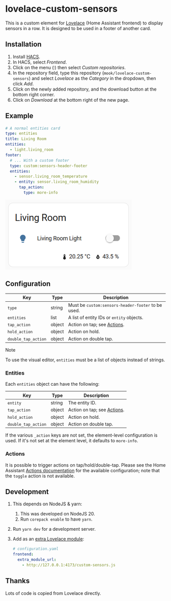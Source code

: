 # lovelace-custom-sensors

This is a custom element for [Lovelace] (Home Assistant frontend) to display
sensors in a row. It is designed to be used in a footer of another card.

[Lovelace]: https://www.home-assistant.io/docs/frontend/

## Installation

1. Install [HACS](https://hacs.xyz).
1. In HACS, select _Frontend_.
1. Click on the menu (`⁝`) then select _Custom repositories_.
1. In the repository field, type this repository (`mook/lovelace-custom-sensors`)
   and select _Lovelace_ as the _Category_ in the dropdown, then click _Add_.
1. Click on the newly added repository, and the download button at the bottom
   right corner.
1. Click on _Download_ at the bottom right of the new page.

## Example

```yaml
# A normal entities card
type: entities
title: Living Room
entities:
  - light.living_room
footer:
  # ... With a custom footer
  type: custom:sensors-header-footer
  entities:
    - sensor.living_room_temperature
    - entity: sensor.living_room_humidity
      tap_action:
        type: more-info
```

![Screenshot of the component in use](docs/screenshot.png)

## Configuration

| Key                 | Type   | Description                                        |
| ------------------- | ------ | -------------------------------------------------- |
| `type`              | string | Must be `custom:sensors-header-footer` to be used. |
| `entities`          | list   | A list of entity IDs or `entity` objects.          |
| `tap_action`        | object | Action on tap; see [Actions](#actions).            |
| `hold_action`       | object | Action on hold.                                    |
| `double_tap_action` | object | Action on double tap.                              |

> [!NOTE]
> To use the visual editor, `entities` must be a list of objects instead of
> strings.

### Entities

Each `entities` object can have the following:

| Key                 | Type   | Description                             |
| ------------------- | ------ | --------------------------------------- |
| `entity`            | string | The entity ID.                          |
| `tap_action`        | object | Action on tap; see [Actions](#actions). |
| `hold_action`       | object | Action on hold.                         |
| `double_tap_action` | object | Action on double tap.                   |

If the various `_action` keys are not set, the element-level configuration is
used. If it's not set at the element level, it defaults to `more-info`.

### Actions

It is possible to trigger actions on tap/hold/double-tap. Please see the Home
Assistant [Actions documentation] for the available configuration; note that
the `toggle` action is not available.

[Actions documentation]: https://www.home-assistant.io/dashboards/actions/

## Development

1. This depends on NodeJS & yarn:
   1. This was developed on NodeJS 20.
   1. Run `corepack enable` to have `yarn`.
1. Run `yarn dev` for a development server.
1. Add as an [extra Lovelace module]:

   ```yaml
   # configuration.yaml
   frontend:
     extra_module_url:
       - http://127.0.0.1:4173/custom-sensors.js
   ```

[extra Lovelace module]: https://www.home-assistant.io/integrations/frontend/#extra_module_url

## Thanks

Lots of code is copied from Lovelace directly.
